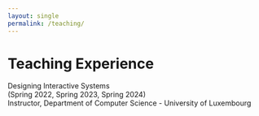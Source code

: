 ```yaml
---
layout: single
permalink: /teaching/
---
```


<h1>Teaching Experience</h1>

Designing Interactive Systems <br>
(Spring 2022, Spring 2023, Spring 2024) <br>
Instructor, Department of Computer Science - University of Luxembourg <br>

